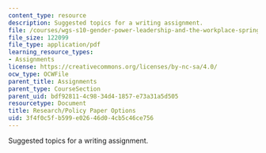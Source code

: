 ```yaml
---
content_type: resource
description: Suggested topics for a writing assignment.
file: /courses/wgs-s10-gender-power-leadership-and-the-workplace-spring-2014/3f4f0c5fb599e02646d04cb5c46ce756_MITWGS_S10S14_pap_opt.pdf
file_size: 122099
file_type: application/pdf
learning_resource_types:
- Assignments
license: https://creativecommons.org/licenses/by-nc-sa/4.0/
ocw_type: OCWFile
parent_title: Assignments
parent_type: CourseSection
parent_uid: bdf92811-4c98-34d4-1857-e73a31a5d505
resourcetype: Document
title: Research/Policy Paper Options
uid: 3f4f0c5f-b599-e026-46d0-4cb5c46ce756
---
```

Suggested topics for a writing assignment.
